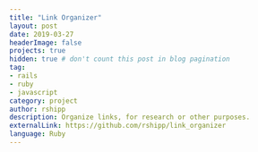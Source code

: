 ```yaml
---
title: "Link Organizer"
layout: post
date: 2019-03-27
headerImage: false
projects: true
hidden: true # don't count this post in blog pagination
tag:
- rails
- ruby
- javascript
category: project
author: rshipp
description: Organize links, for research or other purposes.
externalLink: https://github.com/rshipp/link_organizer
language: Ruby
---
```


